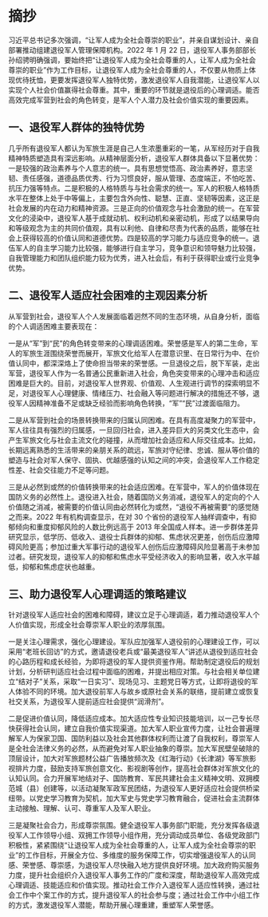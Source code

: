 # 摘抄

习近平总书记多次强调，“让军人成为全社会尊崇的职业”，并亲自谋划设计、亲自部署推动组建退役军人管理保障机构。2022 年 1 月 22 日，退役军人事务部部长孙绍骋明确强调，要始终把“让退役军人成为全社会尊重的人，让军人成为全社会尊崇的职业”作为工作目标，让退役军人成为全社会尊重的人，不仅要从物质上体现优待抚恤，更要发挥退役军人独特优势，激发退役军人自我潜能，让退役军人以实现个人社会价值赢得社会尊重。其中，重要的环节就是退役后的心理调适。能否高效完成军营到社会的角色转变，是军人个人潜力及社会价值实现的重要因素。

## 一、退役军人群体的独特优势

几乎所有退役军人都认为军旅生涯是自己人生浓墨重彩的一笔，从军经历对于自我精神特质塑造具有深远影响。从精神层面分析，退役军人群体具备以下显著优势：一是较强的政治素养与个人意志的统一。具有思想觉悟高、政治素养好，意志坚韧、责任感强，道德品质优秀、行为习惯良好，服从管理、态度端正，不怕吃苦、抗压力强等特点。二是积极的人格特质与与社会需求的统一。军人的积极人格特质水平在整体上处于中等偏上，主要包含外向性、聪慧、正直、坚韧等因素，这正是社会发展的内在动力和精神资源。三是正向的价值观念与社会激励的统一。在军营文化的浸染中，退役军人基于成就动机、权利动机和亲密动机，形成了以结果导向和等级观念为主的共同价值观，具有以利他、自律和尽责为代表的品质，能够在社会上获得较高的价值认同和道德优势。四是较高的学习能力与适应竞争的统一。退伍军人的自主学习能力比较强，能够进行自主学习，竞争意识和领导魅力比较强，自我管理能力和团队组织能力较为优秀，进入社会后，有利于获得职业或行业竞争优势。

## 二、退役军人适应社会困难的主观因素分析

从军营到社会，退役军人个人发展面临着迥然不同的生态环境，从自身分析，面临的个人调适困难主要表现在：

一是从“军”到“民”的角色转变带来的心理调适困难。荣誉感是军人的第二生命，军人的军旅生涯围绕荣誉而展开，军旅文化给军人在潜意识里、在日常行为中、在价值认同中，都深深烙上了使命担当带来的荣誉感。一旦退役之后，脱下军装，走出军营，退役军人作为一名普通公民重新进入社会，角色突变带来的心理冲击和适应困难是巨大的。目前，对退役军人世界观、价值观、人生观进行调节的探索明显不足，对退役军人心理健康、情绪压力、社会融入等问题进行解决的措施还不够，退役军人因精神准备不足或缺乏经验而影响角色转换，“军”“民”过渡面临阻力。

二是从军营到社会的场景转换带来的归属认同困难。在具有高度凝聚力的军营中，军人往往具有强烈的归属感，一旦回归社会，进入差异巨大的另类文化生态中，会产生军旅文化与社会主流文化的碰撞，从而增加社会适应和人际交往成本。比如，长期远离熟悉的生活带来的亲朋关系的疏远，军旅对守纪律、忠诚、服从等价值的塑造与社会对军人保守、固执、优越感强的认知之间的冲突，会退役军人工作稳定性差、社会交往能力不足等问题。

三是从必然到或然的价值转换带来的社会适应困难。在军营中，军人的价值体现在国防义务的必然性上。退役进入社会，随着国防义务消减，退役军人的定向的个人价值随之消减，被需要的价值认同由必然转化为或然，“退役不再被需要”的感觉随之而来。2022 年有机构调查显示，在对 30 个省份的退役军人抽样调查中，有抑郁倾向和重度抑郁风险的人数比例远高于 2013 年全国成人样本。进一步群体差异研究显示，低学历、低收入、退役士兵群体的抑郁、焦虑状况更差，创伤后应激障碍风险更高；参加过重大军事行动的退役军人创伤后应激障碍风险显著高于未参加过者。研究发现，退役军人的抑郁和焦虑水平受经济收入的影响显著，收入水平越低，抑郁和焦虑症状也越重。

## 三、助力退役军人心理调适的策略建议

针对退役军人适应社会的困难和障碍，建议立足于心理调适，着力推动退役军人个人价值实现，形成全社会尊崇军人职业的浓厚氛围。

一是关注心理需求，强化心理建设。军队应加强军人退役前的心理建设工作，可以采用“老班长回访”的方式，邀请退役老兵或“最美退役军人”讲述从退役到适应社会的心路历程和成长经验，为即将退役的军人提供资鉴作用。帮助制定退役后的规划计划，分析研判适应社会过程中面临的困难，并提出相应对策。与社会相关单位建立“结对子”关系，采取“一日实习”、现场见习、主题党日等方式，让即将退役的军人体验不同的环境。加大退役前军人与故乡或原社会关系的联络，提前建立或恢复社交关系，为退役军人提前适应社会提供“润滑剂”。

二是促进价值认同，降低适应成本。加大适应性专业知识技能培训，以一己专长尽快获得社会认同，建立自我价值实现渠道。加大军人职业宣传力度，让社会普遍理解军人为保家卫国、国防利益以及社会其他群体权利而让渡了自我权利，尊崇军人是全社会法律义务的必然，从而避免对军人职业抽象的尊崇。加大军民壁垒破除的顶层设计，加大对军旅题材公益广告播放频次及《红海行动》《长津湖》等军旅影视排片力度，鼓励支持军旅创意文化、影视剧等创作，提高社会群体对军旅文化的认知认同。合力开展军地结对子、国防教育、军民共建社会主义精神文明、双拥模范城（县）创建等，以活动凝聚军政军民团结，为退役军人更好适应社会提供桥梁纽带。以党史学习教育为契机，加大军史与党史学习教育融合，促进社会主流群体主动接触、理解、认可、尊重军人及军人职业。

三是凝聚社会合力，形成尊崇氛围。健全退役军人事务部门职能，充分发挥各级退役军人工作领导小组、双拥工作领导小组作用，充分调动成员单位、各级党政部门积极性，紧紧围绕“让退役军人成为全社会尊重的人，让军人成为全社会尊崇的职业”的工作目标，开展全方位、多维度的服务保障工作，切实增强退役军人的认同感、荣誉感、尊崇感，为退役军人尽快融入地方提供良好环境。加大政府购买服务力度，提升社会组织介入退役军人事务工作的广度和深度，帮助退役军人高效完成心理调适、技能适应和价值实现。推动社会工作介入退役军人适应性转换，通过社会工作中个案工作的方式，提升退役军人的社会参与度；通过社会工作中小组工作的方式，激发退役军人潜能，帮助开展心理重建，重塑军人荣誉感。